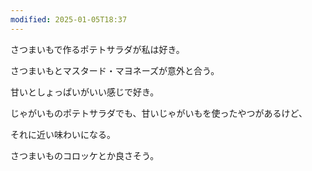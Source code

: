 ```yaml
---
modified: 2025-01-05T18:37
---
```

  

さつまいもで作るポテトサラダが私は好き。

さつまいもとマスタード・マヨネーズが意外と合う。

甘いとしょっぱいがいい感じで好き。

じゃがいものポテトサラダでも、甘いじゃがいもを使ったやつがあるけど、

それに近い味わいになる。

  

さつまいものコロッケとか良さそう。